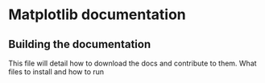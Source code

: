 Matplotlib documentation
========================

Building the documentation
--------------------------

This file will detail how to download the docs and contribute to them.
What files to install and how to run
